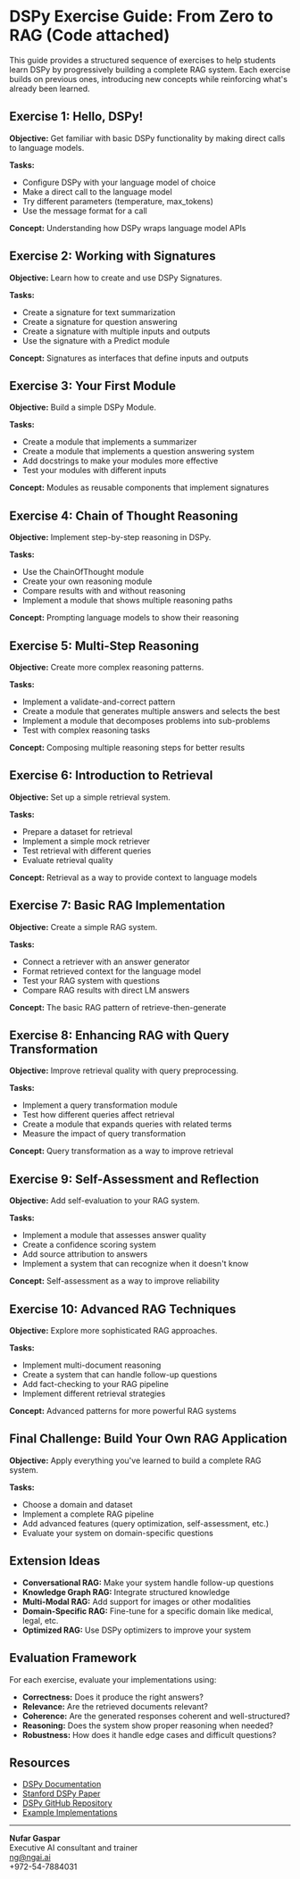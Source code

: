 # DSPy Exercise Guide: From Zero to RAG (Code attached)

This guide provides a structured sequence of exercises to help students learn DSPy by progressively building a complete RAG system. Each exercise builds on previous ones, introducing new concepts while reinforcing what's already been learned.

## Exercise 1: Hello, DSPy!

**Objective:** Get familiar with basic DSPy functionality by making direct calls to language models.

**Tasks:**

- Configure DSPy with your language model of choice
- Make a direct call to the language model
- Try different parameters (temperature, max_tokens)
- Use the message format for a call

**Concept:** Understanding how DSPy wraps language model APIs

## Exercise 2: Working with Signatures

**Objective:** Learn how to create and use DSPy Signatures.

**Tasks:**

- Create a signature for text summarization
- Create a signature for question answering
- Create a signature with multiple inputs and outputs
- Use the signature with a Predict module

**Concept:** Signatures as interfaces that define inputs and outputs

## Exercise 3: Your First Module

**Objective:** Build a simple DSPy Module.

**Tasks:**

- Create a module that implements a summarizer
- Create a module that implements a question answering system
- Add docstrings to make your modules more effective
- Test your modules with different inputs

**Concept:** Modules as reusable components that implement signatures

## Exercise 4: Chain of Thought Reasoning

**Objective:** Implement step-by-step reasoning in DSPy.

**Tasks:**

- Use the ChainOfThought module
- Create your own reasoning module
- Compare results with and without reasoning
- Implement a module that shows multiple reasoning paths

**Concept:** Prompting language models to show their reasoning

## Exercise 5: Multi-Step Reasoning

**Objective:** Create more complex reasoning patterns.

**Tasks:**

- Implement a validate-and-correct pattern
- Create a module that generates multiple answers and selects the best
- Implement a module that decomposes problems into sub-problems
- Test with complex reasoning tasks

**Concept:** Composing multiple reasoning steps for better results

## Exercise 6: Introduction to Retrieval

**Objective:** Set up a simple retrieval system.

**Tasks:**

- Prepare a dataset for retrieval
- Implement a simple mock retriever
- Test retrieval with different queries
- Evaluate retrieval quality

**Concept:** Retrieval as a way to provide context to language models

## Exercise 7: Basic RAG Implementation

**Objective:** Create a simple RAG system.

**Tasks:**

- Connect a retriever with an answer generator
- Format retrieved context for the language model
- Test your RAG system with questions
- Compare RAG results with direct LM answers

**Concept:** The basic RAG pattern of retrieve-then-generate

## Exercise 8: Enhancing RAG with Query Transformation

**Objective:** Improve retrieval quality with query preprocessing.

**Tasks:**

- Implement a query transformation module
- Test how different queries affect retrieval
- Create a module that expands queries with related terms
- Measure the impact of query transformation

**Concept:** Query transformation as a way to improve retrieval

## Exercise 9: Self-Assessment and Reflection

**Objective:** Add self-evaluation to your RAG system.

**Tasks:**

- Implement a module that assesses answer quality
- Create a confidence scoring system
- Add source attribution to answers
- Implement a system that can recognize when it doesn't know

**Concept:** Self-assessment as a way to improve reliability

## Exercise 10: Advanced RAG Techniques

**Objective:** Explore more sophisticated RAG approaches.

**Tasks:**

- Implement multi-document reasoning
- Create a system that can handle follow-up questions
- Add fact-checking to your RAG pipeline
- Implement different retrieval strategies

**Concept:** Advanced patterns for more powerful RAG systems

## Final Challenge: Build Your Own RAG Application

**Objective:** Apply everything you've learned to build a complete RAG system.

**Tasks:**

- Choose a domain and dataset
- Implement a complete RAG pipeline
- Add advanced features (query optimization, self-assessment, etc.)
- Evaluate your system on domain-specific questions

## Extension Ideas

- **Conversational RAG:** Make your system handle follow-up questions
- **Knowledge Graph RAG:** Integrate structured knowledge
- **Multi-Modal RAG:** Add support for images or other modalities
- **Domain-Specific RAG:** Fine-tune for a specific domain like medical, legal, etc.
- **Optimized RAG:** Use DSPy optimizers to improve your system

## Evaluation Framework

For each exercise, evaluate your implementations using:

- **Correctness:** Does it produce the right answers?
- **Relevance:** Are the retrieved documents relevant?
- **Coherence:** Are the generated responses coherent and well-structured?
- **Reasoning:** Does the system show proper reasoning when needed?
- **Robustness:** How does it handle edge cases and difficult questions?

## Resources

- [DSPy Documentation](#)
- [Stanford DSPy Paper](#)
- [DSPy GitHub Repository](#)
- [Example Implementations](#)

---

**Nufar Gaspar**  
Executive AI consultant and trainer  
[ng@ngai.ai](mailto:ng@ngai.ai)  
+972-54-7884031
